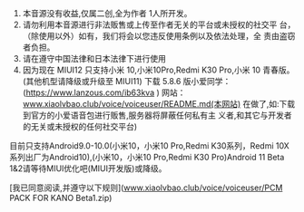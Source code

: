 1. 本音源没有收益,仅属二创,全为作者 1人所开发。
2. 请勿利用本音源进行非法贩售或上传至作者无关的平台或未授权的社交平
台，（除使用以外）如有，我们将会以您违反使用条例以及依法处理，全
责由盗窃者负担。
3. 请在遵守中国法律和日本法律下进行使用
4. 因为现在 MIUI12 只支持小米 10,小米10Pro,Redmi K30 Pro,小米 10 青春版。
(其他机型请降级或升级至 MIUI11)
下载 5.8.6 版小爱同学：
(https://www.lanzous.com/ib63kva
)
网站：
www.xiaolvbao.club/voice/voiceuser/README.md(本网站)
在做了,如:下载到官方的小爱语音包进行贩售,服务器将屏蔽任何私有主
义者,和其它与开发者的无关或未授权的任何社交平台)

目前只支持Android9.0-10.0(小米10，小米10 Pro,Redmi K30系列，Redmi 10X系列出厂为Android10),(小米10，小米10 Pro,Redmi K30 Pro)Android 11 Beta 1&2请等待MIUI优化吧(MIUI开发版)或降级。


[我已同意阅读,并遵守以下规则](www.xiaolvbao.club/voice/voiceuser/PCM PACK FOR KANO Beta1.zip)

